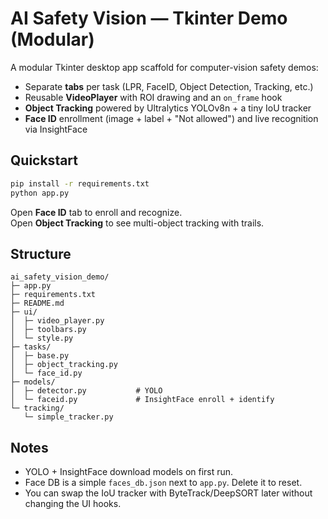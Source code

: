 # AI Safety Vision — Tkinter Demo (Modular)

A modular Tkinter desktop app scaffold for computer-vision safety demos:
- Separate **tabs** per task (LPR, FaceID, Object Detection, Tracking, etc.)
- Reusable **VideoPlayer** with ROI drawing and an `on_frame` hook
- **Object Tracking** powered by Ultralytics YOLOv8n + a tiny IoU tracker
- **Face ID** enrollment (image + label + "Not allowed") and live recognition via InsightFace

## Quickstart

```bash
pip install -r requirements.txt
python app.py
```

Open **Face ID** tab to enroll and recognize.  
Open **Object Tracking** to see multi-object tracking with trails.

## Structure

```
ai_safety_vision_demo/
├─ app.py
├─ requirements.txt
├─ README.md
├─ ui/
│  ├─ video_player.py
│  ├─ toolbars.py
│  └─ style.py
├─ tasks/
│  ├─ base.py
│  ├─ object_tracking.py
│  └─ face_id.py
├─ models/
│  ├─ detector.py           # YOLO
│  └─ faceid.py             # InsightFace enroll + identify
└─ tracking/
   └─ simple_tracker.py
```

## Notes

- YOLO + InsightFace download models on first run.
- Face DB is a simple `faces_db.json` next to `app.py`. Delete it to reset.
- You can swap the IoU tracker with ByteTrack/DeepSORT later without changing the UI hooks.
